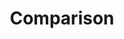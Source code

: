 ---
title: "Comparison"
description: "Compare the values"
icon: "toggle_off"
weight: 5010400000000
draft: false
icon: equal
---